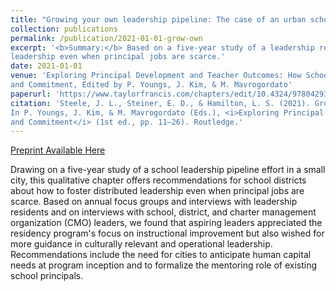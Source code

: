 ```yaml
---
title: "Growing your own leadership pipeline: The case of an urban school leadership residency"
collection: publications
permalink: /publication/2021-01-01-grow-own
excerpt: '<b>Summary:</b> Based on a five-year study of a leadership residency program, this chapter offers recommendations for fostering distributed 
leadership even when principal jobs are scarce.'
date: 2021-01-01
venue: 'Exploring Principal Development and Teacher Outcomes: How School Leaders Can Strengthen Teacher Efficacy 
and Commitment, Edited by P. Youngs, J. Kim, & M. Mavrogordato'
paperurl: 'https://www.taylorfrancis.com/chapters/edit/10.4324/9780429356247-2/growing-leadership-pipeline-jennifer-steele-elizabeth-steiner-laura-hamilton'
citation: 'Steele, J. L., Steiner, E. D., & Hamilton, L. S. (2021). Growing your own leadership pipeline: The case of an urban school leadership residency. 
In P. Youngs, J. Kim, & M. Mavrogordato (Eds.), <i>Exploring Principal Development and Teacher Outcomes: How School Leaders Can Strengthen Teacher Efficacy 
and Commitment</i> (1st ed., pp. 11–26). Routledge.'
---
```


[Preprint Available Here](http://jensteele1.github.io/files/2021-grow-preprint.pdf)

Drawing on a five-year study of a school leadership pipeline effort in a small city, 
this qualitative chapter offers recommendations for school districts about how to foster distributed 
leadership even when principal jobs are scarce. Based on annual focus groups and interviews with 
leadership residents and on interviews with school, district, and charter management organization (CMO)
leaders, we found that aspiring leaders appreciated the residency program's focus on instructional 
improvement but also wished for more guidance in culturally relevant and operational leadership. 
Recommendations include the need for cities to anticipate human capital needs at program inception 
and to formalize the mentoring role of existing school principals.

